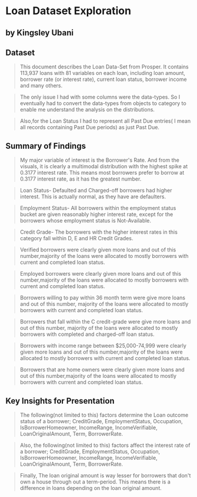 # Loan Dataset Exploration
## by Kingsley Ubani


## Dataset

> This document describes the Loan Data-Set from Prosper. It contains 113,937 loans with 81 variables on each loan, including loan amount, borrower rate (or interest rate), current loan status, borrower income and many others.

> The only issue I had with some columns were the data-types. So I eventually had to convert the data-types from objects to category to enable me understand the analysis on the distributions.

> Also,for the Loan Status I had to represent all Past Due entries( I mean all records containing Past Due periods) as just Past Due.



## Summary of Findings

> My major variable of interest is the Borrower's Rate. And from the visuals, it is clearly a multimodal distribution with the highest spike at 0.3177 interest rate. This means most borrowers prefer to borrow at 0.3177 interest rate, as it has the greatest number.

> Loan Status- Defaulted and Charged-off borrowers had higher interest. This is actually normal, as they have are defaulters.

> Employment Status- All borrowers within the employment status bucket are given reasonably higher interest rate, except for the borrowers whose employment status is Not-Available.

> Credit Grade- The borrowers with the higher interest rates in this category fall within D, E and HR Credit Grades.

> Verified borrowers were clearly given more loans and out of this number,majority of the loans were allocated to mostly borrowers with current and completed loan status.

> Employed borrowers were clearly given more loans and out of this number,majority of the loans were allocated to mostly borrowers with current and completed loan status.

> Borrowers willing to pay within 36 month term were give more loans and out of this number, majority of the loans were allocated to mostly borrowers with current and completed loan status.

> Borrowers that fall within the C credit-grade were give more loans and out of this number, majority of the loans were allocated to mostly borrowers with completed and charged-off loan status.

> Borrowers with income range between $25,000-74,999 were clearly given more loans and out of this number,majority of the loans were allocated to mostly borrowers with current and completed loan status.

> Borrowers that are home owners were clearly given more loans and out of this number,majority of the loans were allocated to mostly borrowers with current and completed loan status.

> 


## Key Insights for Presentation

> The following(not limited to this) factors determine the Loan outcome status of a borrower; CreditGrade, EmploymentStatus, Occupation, IsBorrowerHomeowner, IncomeRange, IncomeVerifiable, LoanOriginalAmount, Term, BorrowerRate.

> Also, the following(not limited to this) factors affect the interest rate of a borrower; CreditGrade, EmploymentStatus, Occupation, IsBorrowerHomeowner, IncomeRange, IncomeVerifiable, LoanOriginalAmount, Term, BorrowerRate.

> Finally, The loan original amount is way lesser for borrowers that don't own a house through out a term-period. This means there is a difference in loans depending on the loan original amount.